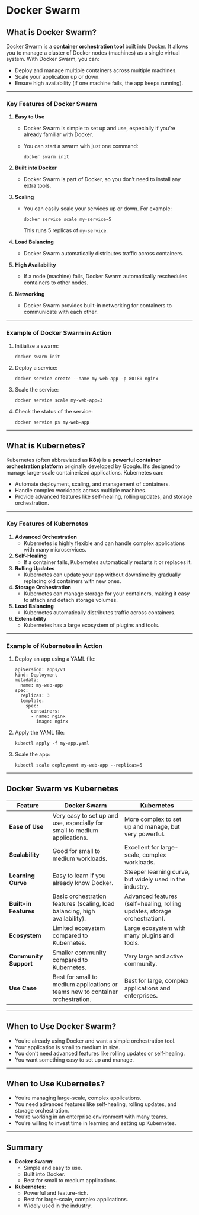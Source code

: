 # Docker Swarm

## **What is Docker Swarm?**

Docker Swarm is a **container orchestration tool** built into Docker. It allows you to manage a cluster of Docker nodes (machines) as a single virtual system. With Docker Swarm, you can:

- Deploy and manage multiple containers across multiple machines.
- Scale your application up or down.
- Ensure high availability (if one machine fails, the app keeps running).

---

### **Key Features of Docker Swarm**

1. **Easy to Use**
    - Docker Swarm is simple to set up and use, especially if you’re already familiar with Docker.
    - You can start a swarm with just one command:
        
        
        ```
        docker swarm init
        ```
        
2. **Built into Docker**
    - Docker Swarm is part of Docker, so you don’t need to install any extra tools.
3. **Scaling**
    - You can easily scale your services up or down. For example:
        
        
        ```
        docker service scale my-service=5
        ```
        
        This runs 5 replicas of `my-service`.
        
4. **Load Balancing**
    - Docker Swarm automatically distributes traffic across containers.
5. **High Availability**
    - If a node (machine) fails, Docker Swarm automatically reschedules containers to other nodes.
6. **Networking**
    - Docker Swarm provides built-in networking for containers to communicate with each other.

---

### **Example of Docker Swarm in Action**

1. Initialize a swarm:
    
    
    ```
    docker swarm init
    ```
    
2. Deploy a service:
    
    
    ```
    docker service create --name my-web-app -p 80:80 nginx
    ```
    
3. Scale the service:
    
    
    ```
    docker service scale my-web-app=3
    ```
    
4. Check the status of the service:
    
    
    ```
    docker service ps my-web-app
    ```
    

---

## **What is Kubernetes?**

Kubernetes (often abbreviated as **K8s**) is a **powerful container orchestration platform** originally developed by Google. It’s designed to manage large-scale containerized applications. Kubernetes can:

- Automate deployment, scaling, and management of containers.
- Handle complex workloads across multiple machines.
- Provide advanced features like self-healing, rolling updates, and storage orchestration.

---

### **Key Features of Kubernetes**

1. **Advanced Orchestration**
    - Kubernetes is highly flexible and can handle complex applications with many microservices.
2. **Self-Healing**
    - If a container fails, Kubernetes automatically restarts it or replaces it.
3. **Rolling Updates**
    - Kubernetes can update your app without downtime by gradually replacing old containers with new ones.
4. **Storage Orchestration**
    - Kubernetes can manage storage for your containers, making it easy to attach and detach storage volumes.
5. **Load Balancing**
    - Kubernetes automatically distributes traffic across containers.
6. **Extensibility**
    - Kubernetes has a large ecosystem of plugins and tools.

---

### **Example of Kubernetes in Action**

1. Deploy an app using a YAML file:
    
    
    ```
    apiVersion: apps/v1
    kind: Deployment
    metadata:
      name: my-web-app
    spec:
      replicas: 3
      template:
        spec:
          containers:
          - name: nginx
            image: nginx
    ```
    
2. Apply the YAML file:
    
    
    ```
    kubectl apply -f my-app.yaml
    ```
    
3. Scale the app:
    
    
    ```
    kubectl scale deployment my-web-app --replicas=5
    ```
    

---

## **Docker Swarm vs Kubernetes**

| **Feature** | **Docker Swarm** | **Kubernetes** |
| --- | --- | --- |
| **Ease of Use** | Very easy to set up and use, especially for small to medium applications. | More complex to set up and manage, but very powerful. |
| **Scalability** | Good for small to medium workloads. | Excellent for large-scale, complex workloads. |
| **Learning Curve** | Easy to learn if you already know Docker. | Steeper learning curve, but widely used in the industry. |
| **Built-in Features** | Basic orchestration features (scaling, load balancing, high availability). | Advanced features (self-healing, rolling updates, storage orchestration). |
| **Ecosystem** | Limited ecosystem compared to Kubernetes. | Large ecosystem with many plugins and tools. |
| **Community Support** | Smaller community compared to Kubernetes. | Very large and active community. |
| **Use Case** | Best for small to medium applications or teams new to container orchestration. | Best for large, complex applications and enterprises. |

---

## **When to Use Docker Swarm?**

- You’re already using Docker and want a simple orchestration tool.
- Your application is small to medium in size.
- You don’t need advanced features like rolling updates or self-healing.
- You want something easy to set up and manage.

---

## **When to Use Kubernetes?**

- You’re managing large-scale, complex applications.
- You need advanced features like self-healing, rolling updates, and storage orchestration.
- You’re working in an enterprise environment with many teams.
- You’re willing to invest time in learning and setting up Kubernetes.

---

## **Summary**

- **Docker Swarm**:
    - Simple and easy to use.
    - Built into Docker.
    - Best for small to medium applications.
- **Kubernetes**:
    - Powerful and feature-rich.
    - Best for large-scale, complex applications.
    - Widely used in the industry.
